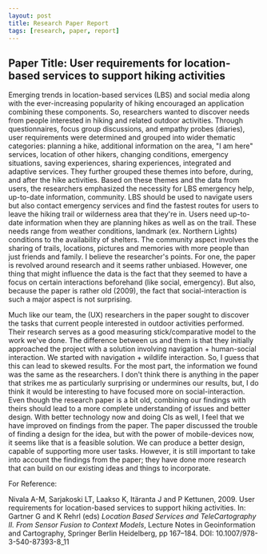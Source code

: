 ```yaml
---
layout: post
title: Research Paper Report
tags: [research, paper, report]
---
```

## Paper Title: User requirements for location-based services to support hiking activities

Emerging trends in location-based services (LBS) and social media along with the ever-increasing popularity of hiking encouraged an application combining these components. So, researchers wanted to discover needs from people interested in hiking and related outdoor activities. Through questionnaires, focus group discussions, and empathy probes (diaries), user requirements were determined and grouped into wider thematic categories: planning a hike, additional information on the area, "I am here" services, location of other hikers, changing conditions, emergency situations, saving experiences, sharing experiences, integrated and adaptive services. They further grouped these themes into before, during, and after the hike activities. Based on these themes and the data from users, the researchers emphasized the necessity for LBS emergency help, up-to-date information, community. LBS should be used to navigate users but also contact emergency services and find the fastest routes for users to leave the hiking trail or wilderness area that they're in. Users need up-to-date information when they are planning hikes as well as on the trail. These needs range from weather conditions, landmark (ex. Northern Lights) conditions to the availability of shelters. The community aspect involves the sharing of trails, locations, pictures and memories with more people than just friends and family. I believe the researcher's points. For one, the paper is revolved around research and it seems rather unbiased. However, one thing that might influence the data is the fact that they seemed to have a focus on certain interactions beforehand (like social, emergency). But also, because the paper is rather old (2009), the fact that social-interaction is such a major aspect is not surprising. 

Much like our team, the (UX) researchers in the paper sought to discover the tasks that current people interested in outdoor activities performed. Their research serves as a good measuring stick/comparative model to the work we've done. The difference between us and them is that they initially approached the project with a solution involving navigation + human-social interaction. We started with navigation + wildlife interaction. So, I guess that this can lead to skewed results. For the most part, the information we found was the same as the researchers. I don't think there is anything in the paper that strikes me as particularly surprising or undermines our results, but, I do think it would be interesting to have focused more on social-interaction. Even though the research paper is a bit old, combining our findings with theirs should lead to a more complete understanding of issues and better design. With better technology now and doing CIs as well, I feel that we have improved on findings from the paper. The paper discussed the trouble of finding a design for the idea, but with the power of mobile-devices now, it seems like that is a feasible solution. We can produce a better design, capable of supporting more user tasks. However, it is still important to take into account the findings from the paper; they have done more research that can build on our existing ideas and things to incorporate. 

For Reference: 

Nivala A-M, Sarjakoski LT, Laakso K, Itäranta J and P Kettunen, 2009. User requirements for location-based services to support hiking activities. In: Gartner G and K Rehrl (eds) _Location Based Services and TeleCartography II. From Sensor Fusion to Context Models_, Lecture Notes in Geoinformation and Cartography, Springer Berlin Heidelberg, pp 167–184. DOI: 10.1007/978-3-540-87393-8_11
